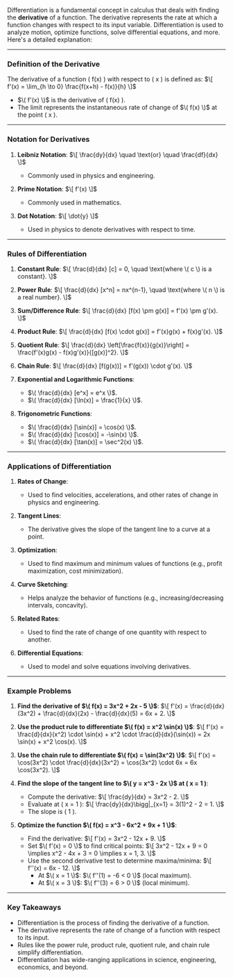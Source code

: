 Differentiation is a fundamental concept in calculus that deals with finding the **derivative** of a function. The derivative represents the rate at which a function changes with respect to its input variable. Differentiation is used to analyze motion, optimize functions, solve differential equations, and more. Here's a detailed explanation:

---

### **Definition of the Derivative**

The derivative of a function \( f(x) \) with respect to \( x \) is defined as:
$\[
f'(x) = \lim_{h \to 0} \frac{f(x+h) - f(x)}{h}
\]$
- $\( f'(x) \)$ is the derivative of \( f(x) \).
- The limit represents the instantaneous rate of change of $\( f(x) \)$ at the point \( x \).

---

### **Notation for Derivatives**

1. **Leibniz Notation**:
   $\[
   \frac{dy}{dx} \quad \text{or} \quad \frac{df}{dx}
   \]$
   - Commonly used in physics and engineering.

2. **Prime Notation**:
   $\[
   f'(x)
   \]$
   - Commonly used in mathematics.

3. **Dot Notation**:
   $\[
   \dot{y}
   \]$
   - Used in physics to denote derivatives with respect to time.

---

### **Rules of Differentiation**

1. **Constant Rule**:
   $\[
   \frac{d}{dx} [c] = 0, \quad \text{where \( c \) is a constant}.
   \]$

2. **Power Rule**:
   $\[
   \frac{d}{dx} [x^n] = nx^{n-1}, \quad \text{where \( n \) is a real number}.
   \]$

3. **Sum/Difference Rule**:
   $\[
   \frac{d}{dx} [f(x) \pm g(x)] = f'(x) \pm g'(x).
   \]$

4. **Product Rule**:
   $\[
   \frac{d}{dx} [f(x) \cdot g(x)] = f'(x)g(x) + f(x)g'(x).
   \]$

5. **Quotient Rule**:
   $\[
   \frac{d}{dx} \left[\frac{f(x)}{g(x)}\right] = \frac{f'(x)g(x) - f(x)g'(x)}{[g(x)]^2}.
   \]$

6. **Chain Rule**:
   $\[
   \frac{d}{dx} [f(g(x))] = f'(g(x)) \cdot g'(x).
   \]$

7. **Exponential and Logarithmic Functions**:
   - $\( \frac{d}{dx} [e^x] = e^x \)$.
   - $\( \frac{d}{dx} [\ln(x)] = \frac{1}{x} \)$.

8. **Trigonometric Functions**:
   - $\( \frac{d}{dx} [\sin(x)] = \cos(x) \)$.
   - $\( \frac{d}{dx} [\cos(x)] = -\sin(x) \)$.
   - $\( \frac{d}{dx} [\tan(x)] = \sec^2(x) \)$.

---

### **Applications of Differentiation**

1. **Rates of Change**:
   - Used to find velocities, accelerations, and other rates of change in physics and engineering.

2. **Tangent Lines**:
   - The derivative gives the slope of the tangent line to a curve at a point.

3. **Optimization**:
   - Used to find maximum and minimum values of functions (e.g., profit maximization, cost minimization).

4. **Curve Sketching**:
   - Helps analyze the behavior of functions (e.g., increasing/decreasing intervals, concavity).

5. **Related Rates**:
   - Used to find the rate of change of one quantity with respect to another.

6. **Differential Equations**:
   - Used to model and solve equations involving derivatives.

---

### **Example Problems**

1. **Find the derivative of $\( f(x) = 3x^2 + 2x - 5 \)$**:
   $\[
   f'(x) = \frac{d}{dx}(3x^2) + \frac{d}{dx}(2x) - \frac{d}{dx}(5) = 6x + 2.
   \]$

2. **Use the product rule to differentiate $\( f(x) = x^2 \sin(x) \)$**:
   $\[
   f'(x) = \frac{d}{dx}(x^2) \cdot \sin(x) + x^2 \cdot \frac{d}{dx}(\sin(x)) = 2x \sin(x) + x^2 \cos(x).
   \]$

3. **Use the chain rule to differentiate $\( f(x) = \sin(3x^2) \)$**:
   $\[
   f'(x) = \cos(3x^2) \cdot \frac{d}{dx}(3x^2) = \cos(3x^2) \cdot 6x = 6x \cos(3x^2).
   \]$

4. **Find the slope of the tangent line to $\( y = x^3 - 2x \)$ at \( x = 1 \)**:
   - Compute the derivative:
     $\[
     \frac{dy}{dx} = 3x^2 - 2.
     \]$
   - Evaluate at \( x = 1 \):
     $\[
     \frac{dy}{dx}\bigg|_{x=1} = 3(1)^2 - 2 = 1.
     \]$
   - The slope is \( 1 \).

5. **Optimize the function $\( f(x) = x^3 - 6x^2 + 9x + 1 \)$**:
   - Find the derivative:
     $\[
     f'(x) = 3x^2 - 12x + 9.
     \]$
   - Set $\( f'(x) = 0 \)$ to find critical points:
     $\[
     3x^2 - 12x + 9 = 0 \implies x^2 - 4x + 3 = 0 \implies x = 1, 3.
     \]$
   - Use the second derivative test to determine maxima/minima:
     $\[
     f''(x) = 6x - 12.
     \]$
     - At $\( x = 1 \)$: $\( f''(1) = -6 < 0 \)$ (local maximum).
     - At $\( x = 3 \)$: $\( f''(3) = 6 > 0 \)$ (local minimum).

---

### **Key Takeaways**
- Differentiation is the process of finding the derivative of a function.
- The derivative represents the rate of change of a function with respect to its input.
- Rules like the power rule, product rule, quotient rule, and chain rule simplify differentiation.
- Differentiation has wide-ranging applications in science, engineering, economics, and beyond.
